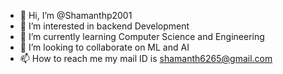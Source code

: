 - 👋 Hi, I’m @Shamanthp2001
- 👀 I’m interested in backend Development
- 🌱 I’m currently learning Computer Science and Engineering
- 💞️ I’m looking to collaborate on ML and AI
- 📫 How to reach me my mail ID is shamanth6265@gmail.com

<!---
Shamanthp2001/Shamanthp2001 is a ✨ special ✨ repository because its `README.md` (this file) appears on your GitHub profile.
You can click the Preview link to take a look at your changes.
--->
